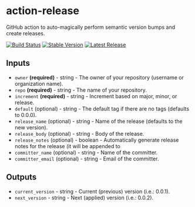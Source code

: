 # action-release

GitHub action to auto-magically perform semantic version bumps and create releases.

[![Build Status](https://github.com/mateothegreat/action-release/workflows/Bump%20version/badge.svg)](https://github.com/mateothegreat/action-release/workflows/release/badge.svg)
[![Stable Version](https://img.shields.io/github/v/tag/mateothegreat/action-release)](https://img.shields.io/github/v/tag/mateothegreat/action-release)
[![Latest Release](https://img.shields.io/github/v/release/mateothegreat/action-release?color=%233D9970)](https://img.shields.io/github/v/release/mateothegreat/action-release?color=%233D9970)

## Inputs

* `owner` __(required)__ - string - The owner of your repository (username or organization name).
* `repo` __(required)__ - string - The name of your repository.
* `increment` __(required)__ - string - Increment based on major, minor, or release.
* `default` (optional) - string - The default tag if there are no tags (defaults to 0.0.0).
* `release_name` (optional) - string - Name of the release (defaults to the new version).
* `release_body` (optional) - string - Body of the release.
* `release_notes` (optional) - boolean - Automatically generate release notes for the release (it will be appended to
* `committer_name` (optional) - string - Name of the committer.
* `committer_email` (optional) - string - Email of the committer.

## Outputs

* `current_version` - string - Current (previous) version (i.e.: 0.0.1).
* `next_version` - string - Next (applied) version (i.e.: 0.0.2).
